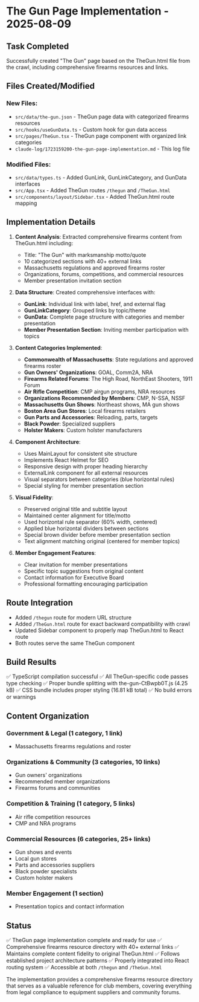 # The Gun Page Implementation - 2025-08-09

## Task Completed
Successfully created "The Gun" page based on the TheGun.html file from the crawl, including comprehensive firearms resources and links.

## Files Created/Modified

### New Files:
- `src/data/the-gun.json` - TheGun page data with categorized firearms resources
- `src/hooks/useGunData.ts` - Custom hook for gun data access
- `src/pages/TheGun.tsx` - TheGun page component with organized link categories
- `claude-log/1723159200-the-gun-page-implementation.md` - This log file

### Modified Files:
- `src/data/types.ts` - Added GunLink, GunLinkCategory, and GunData interfaces
- `src/App.tsx` - Added TheGun routes `/thegun` and `/TheGun.html`
- `src/components/layout/Sidebar.tsx` - Added TheGun.html route mapping

## Implementation Details

1. **Content Analysis**: Extracted comprehensive firearms content from TheGun.html including:
   - Title: "The Gun" with marksmanship motto/quote
   - 10 categorized sections with 40+ external links
   - Massachusetts regulations and approved firearms roster
   - Organizations, forums, competitions, and commercial resources
   - Member presentation invitation section

2. **Data Structure**: Created comprehensive interfaces with:
   - **GunLink**: Individual link with label, href, and external flag
   - **GunLinkCategory**: Grouped links by topic/theme
   - **GunData**: Complete page structure with categories and member presentation
   - **Member Presentation Section**: Inviting member participation with topics

3. **Content Categories Implemented**:
   - **Commonwealth of Massachusetts**: State regulations and approved firearms roster
   - **Gun Owners' Organizations**: GOAL, Comm2A, NRA
   - **Firearms Related Forums**: The High Road, NorthEast Shooters, 1911 Forum
   - **Air Rifle Competition**: CMP airgun programs, NRA resources
   - **Organizations Recommended by Members**: CMP, N-SSA, NSSF
   - **Massachusetts Gun Shows**: Northeast shows, MA gun shows
   - **Boston Area Gun Stores**: Local firearms retailers
   - **Gun Parts and Accessories**: Reloading, parts, targets
   - **Black Powder**: Specialized suppliers
   - **Holster Makers**: Custom holster manufacturers

4. **Component Architecture**:
   - Uses MainLayout for consistent site structure
   - Implements React Helmet for SEO
   - Responsive design with proper heading hierarchy
   - ExternalLink component for all external resources
   - Visual separators between categories (blue horizontal rules)
   - Special styling for member presentation section

5. **Visual Fidelity**:
   - Preserved original title and subtitle layout
   - Maintained center alignment for title/motto
   - Used horizontal rule separator (60% width, centered)
   - Applied blue horizontal dividers between sections
   - Special brown divider before member presentation section
   - Text alignment matching original (centered for member topics)

6. **Member Engagement Features**:
   - Clear invitation for member presentations
   - Specific topic suggestions from original content
   - Contact information for Executive Board
   - Professional formatting encouraging participation

## Route Integration
- Added `/thegun` route for modern URL structure
- Added `/TheGun.html` route for exact backward compatibility with crawl
- Updated Sidebar component to properly map TheGun.html to React route
- Both routes serve the same TheGun component

## Build Results
✅ TypeScript compilation successful
✅ All TheGun-specific code passes type checking
✅ Proper bundle splitting with the-gun-CtBwpb0T.js (4.25 kB)
✅ CSS bundle includes proper styling (16.81 kB total)
✅ No build errors or warnings

## Content Organization

### Government & Legal (1 category, 1 link)
- Massachusetts firearms regulations and roster

### Organizations & Community (3 categories, 10 links)
- Gun owners' organizations
- Recommended member organizations  
- Firearms forums and communities

### Competition & Training (1 category, 5 links)
- Air rifle competition resources
- CMP and NRA programs

### Commercial Resources (6 categories, 25+ links)
- Gun shows and events
- Local gun stores
- Parts and accessories suppliers
- Black powder specialists
- Custom holster makers

### Member Engagement (1 section)
- Presentation topics and contact information

## Status
✅ TheGun page implementation complete and ready for use
✅ Comprehensive firearms resource directory with 40+ external links
✅ Maintains complete content fidelity to original TheGun.html
✅ Follows established project architecture patterns
✅ Properly integrated into React routing system
✅ Accessible at both `/thegun` and `/TheGun.html`

The implementation provides a comprehensive firearms resource directory that serves as a valuable reference for club members, covering everything from legal compliance to equipment suppliers and community forums.